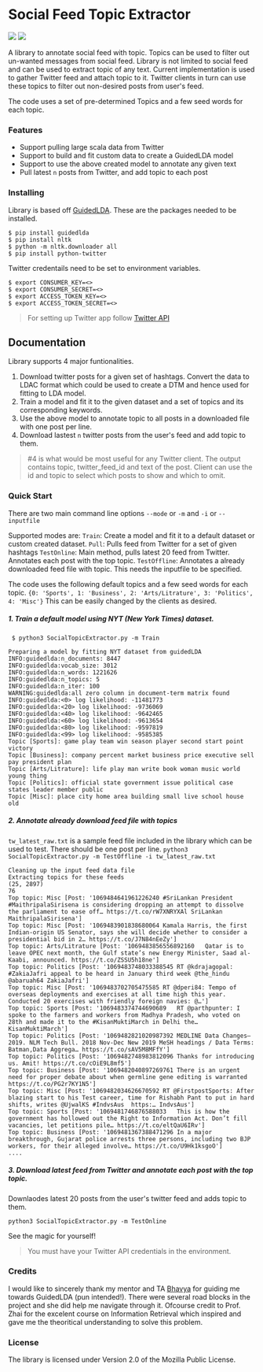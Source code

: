# Social Feed Topic Extractor

![](https://img.shields.io/github/tag/pandao/editor.md.svg) ![](https://img.shields.io/github/release/pandao/editor.md.svg)

A library to annotate social feed with topic. Topics can be used to filter out un-wanted messages from social feed. Library is not limited to social feed and can be used to extract topic of any text. Current implementation is used to gather Twitter feed and attach topic to it. Twitter clients in turn can use these topics to filter out non-desired posts from user's feed.

The code uses a set of pre-determined Topics and a few seed words for each topic.


### Features
- Support pulling large scala data from Twitter
- Support to build and fit custom data to create a GuidedLDA model
- Support to use the above created model to annotate any given text
- Pull latest `n` posts from Twitter, and add topic to each post

### Installing
Library is based off [GuidedLDA](http://github.com/vi3k6i5/GuidedLDA "GuidedLDA"). These are the packages needed to be installed.

    $ pip install guidedlda
    $ pip install nltk
    $ python -m nltk.downloader all
    $ pip install python-twitter

Twitter credentails need to be set to environment variables.

    $ export CONSUMER_KEY=<>
    $ export CONSUMER_SECRET=<>
    $ export ACCESS_TOKEN_KEY=<>
    $ export ACCESS_TOKEN_SECRET=<>

> For setting up Twitter app follow [Twitter API](https://developer.twitter.com/en/docs/basics/authentication/guides/access-tokens.html "Twitter API")

## Documentation
Library supports 4 major funtionalities.
1. Download twitter posts for a given set of hashtags. Convert the data to LDAC format which could be used to create a DTM and hence used for fitting to LDA model.
2. Train a model and fit it to the given dataset and a set of topics and its corresponding keywords.
3. Use the above model to annotate topic to all posts in a downloaded file with one post per line.
4. Download lastest `n` twitter posts from the user's feed and add topic to them.

 >  \#4 is what would be most useful for any Twitter client. The output contains topic, twitter_feed_id and text of the post. Client can use the id and topic to select which posts to show and which to omit.

### Quick Start
There are two main command line options `--mode` or `-m` and `-i` or `--inputfile`

Supported modes are:
`Train`:  Create a model and fit it to a default dataset or custom created dataset. 
`Pull`:  Pulls feed from Twitter for a set of given hashtags
`TestOnline`:  Main method, pulls latest 20 feed from Twitter. Annotates each post with the top topic.
`TestOffline`: Annotates a already downloaded feed file with topic. This needs the inputfile to be specified.


The code uses the following default topics and a few seed words for each topic.
`{0: 'Sports', 1: 'Business', 2: 'Arts/Litrature', 3: 'Politics', 4: 'Misc'}` This can be easily changed by the clients as desired.


##### 1. Train a default model using NYT (New York Times) dataset.
` $ python3 SocialTopicExtractor.py -m Train`

    Preparing a model by fitting NYT dataset from guidedLDA
    INFO:guidedlda:n_documents: 8447
    INFO:guidedlda:vocab_size: 3012
    INFO:guidedlda:n_words: 1221626
    INFO:guidedlda:n_topics: 5
    INFO:guidedlda:n_iter: 100
    WARNING:guidedlda:all zero column in document-term matrix found
    INFO:guidedlda:<0> log likelihood: -11481773
    INFO:guidedlda:<20> log likelihood: -9736069
    INFO:guidedlda:<40> log likelihood: -9642465
    INFO:guidedlda:<60> log likelihood: -9613654
    INFO:guidedlda:<80> log likelihood: -9597819
    INFO:guidedlda:<99> log likelihood: -9585385
    Topic [Sports]: game play team win season player second start point victory
    Topic [Business]: company percent market business price executive sell pay president plan
    Topic [Arts/Litrature]: life play man write book woman music world young thing
    Topic [Politics]: official state government issue political case states leader member public
    Topic [Misc]: place city home area building small live school house old


##### 2. Annotate already download feed file with topics
`tw_latest_raw.txt` is a sample feed file included in the library which can be used to test. There should be one post per line.
`python3 SocialTopicExtractor.py -m TestOffline -i tw_latest_raw.txt`

    Cleaning up the input feed data file
    Extracting topics for these feeds
    (25, 2897)
    76
    Top topic: Misc [Post: '1069484641961226240 #SriLankan President #MaithripalaSirisena is considering dropping an attempt to dissolve the parliament to ease off… https://t.co/rW7XNRYXAl SriLankan MaithripalaSirisena']
    Top topic: Misc [Post: '1069483901838680064 Kamala Harris, the first Indian-origin US Senator, says she will decide whether to consider a presidential bid in 2… https://t.co/J7N84nEeZy']
    Top topic: Arts/Litrature [Post: '1069483856556892160   Qatar is to leave OPEC next month, the Gulf state’s new Energy Minister, Saad al-Kaabi, announced. https://t.co/ZSSU5h18ne']
    Top topic: Politics [Post: '1069483748033388545 RT @kdrajagopal: #ZakiaJafri appeal to be heard in January third week @the_hindu @abaruah64 ZakiaJafri']
    Top topic: Misc [Post: '1069483702705475585 RT @dperi84: Tempo of overseas deployments and exercises at all time high this year. Conducted 20 exercises with friendly foreign navies: @…']
    Top topic: Sports [Post: '1069483374744690689   RT @parthpunter: I spoke to the farmers and workers from Madhya Pradesh, who voted on 28th and made it to the #KisanMuktiMarch in Delhi the… KisanMuktiMarch']
    Top topic: Politics [Post: '1069482821020987392 MEDLINE Data Changes—2019. NLM Tech Bull. 2018 Nov-Dec New 2019 MeSH headings / Data Terms: Batman,Data Aggrega… https://t.co/sAV5M8MFfY']
    Top topic: Politics [Post: '1069482748983812096 Thanks for introducing us. Amit! https://t.co/cOiE9L8mf5']
    Top topic: Business [Post: '1069482040897269761 There is an urgent need for proper debate about when germline gene editing is warranted https://t.co/PG2r7KY1N5']
    Top topic: Misc [Post: '1069482034626670592 RT @FirstpostSports: After blazing start to his Test career, time for Rishabh Pant to put in hard shifts, writes @UjwalKS #IndvsAus  https:… IndvsAus']
    Top topic: Sports [Post: '1069481746876588033   This is how the government has hollowed out the Right to Information Act. Don’t fill vacancies, let petitions pile… https://t.co/eltQaU6IRv']
    Top topic: Business [Post: '1069481367388471296 In a major breakthrough, Gujarat police arrests three persons, including two BJP workers, for their alleged involve… https://t.co/U9Hk1ksgoO']
    ....

##### 3. Download latest feed from Twitter and annotate each post with the top topic.
Downlaodes latest 20 posts from the user's twitter feed and adds topic to them.

`python3 SocialTopicExtractor.py -m TestOnline`

See the magic for yourself! 
> You must have your Twitter API credentials in the environment.


### Credits
I would like to sincerely thank my mentor and TA [Bhavya](mail://bhavya2@illinois.edu "Bhavya") for guiding me towards GuidedLDA (pun intended!). There were several road blocks in the project and she did help me navigate through it. 
Ofcourse credit to Prof. Zhai for the excelent course on Information Retrieval which inspired and gave me the theoritical understanding to solve this problem.

### License
The library is licensed under Version 2.0 of the Mozilla Public License.
